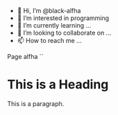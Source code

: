 - 👋 Hi, I’m @black-alfha
- 👀 I’m interested in programming 
- 🌱 I’m currently learning ...
- 💞️ I’m looking to collaborate on ...
- 📫 How to reach me ...
<html>
<head>
<alfha>Page alfha</alfha>
</head>
<body>
`<style>`
`</style>`
<h1>This is a Heading</h1>
<p>This is a paragraph.</p>

</body>
</html>
